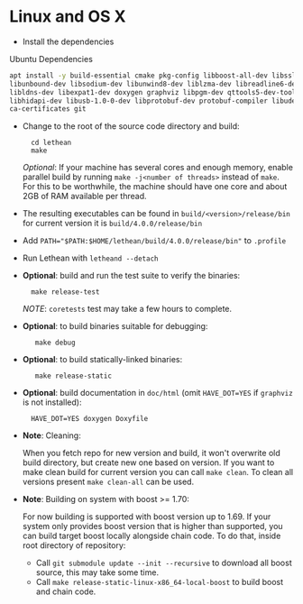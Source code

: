 # Linux and OS X

* Install the dependencies
  
Ubuntu Dependencies 
```bash
apt install -y build-essential cmake pkg-config libboost-all-dev libssl-dev libzmq3-dev \
libunbound-dev libsodium-dev libunwind8-dev liblzma-dev libreadline6-dev \
libldns-dev libexpat1-dev doxygen graphviz libpgm-dev qttools5-dev-tools \
libhidapi-dev libusb-1.0-0-dev libprotobuf-dev protobuf-compiler libudev-dev \
ca-certificates git
```


* Change to the root of the source code directory and build:

        cd lethean
        make

    *Optional*: If your machine has several cores and enough memory, enable
    parallel build by running `make -j<number of threads>` instead of `make`. For
    this to be worthwhile, the machine should have one core and about 2GB of RAM
    available per thread.

* The resulting executables can be found in `build/<version>/release/bin` for current version it is `build/4.0.0/release/bin`

* Add `PATH="$PATH:$HOME/lethean/build/4.0.0/release/bin"` to `.profile`

* Run Lethean with `letheand --detach`

* **Optional**: build and run the test suite to verify the binaries:

        make release-test

    *NOTE*: `coretests` test may take a few hours to complete.

* **Optional**: to build binaries suitable for debugging:

         make debug

* **Optional**: to build statically-linked binaries:

         make release-static

* **Optional**: build documentation in `doc/html` (omit `HAVE_DOT=YES` if `graphviz` is not installed):

        HAVE_DOT=YES doxygen Doxyfile
        
* **Note**: Cleaning:

    When you fetch repo for new version and build, it won't overwrite old build directory, but create new one based on version.
    If you want to make clean build for current version you can call `make clean`. To clean all versions present `make clean-all` can be used.

* **Note**: Building on system with boost >= 1.70:
    
    For now building is supported with boost version up to 1.69. If your system only provides boost version that is higher than supported, you can
    build target boost locally alongside chain code. To do that, inside root directory of repository:
    * Call `git submodule update --init --recursive` to download all boost source, this may take some time.
    * Call `make release-static-linux-x86_64-local-boost` to build boost and chain code.


